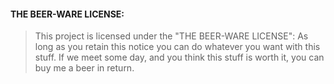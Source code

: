 #### THE BEER-WARE LICENSE:
> This project is licensed under the "THE BEER-WARE LICENSE":
> As long as you retain this notice you can do whatever you want with this stuff.
> If we meet some day, and you think this stuff is worth it, you can buy me a beer in return.
